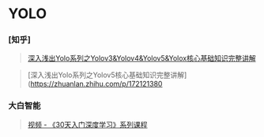 # YOLO
### [知乎] 
> [深入浅出Yolo系列之Yolov3&Yolov4&Yolov5&Yolox核心基础知识完整讲解](https://zhuanlan.zhihu.com/p/143747206)

> [深入浅出Yolo系列之Yolov5核心基础知识完整讲解](https://zhuanlan.zhihu.com/p/172121380

### 大白智能
> [视频 - 《30天入门深度学习》系列课程](https://www.jiangdabai.com/vcat/%E3%80%8A30%E5%A4%A9%E5%85%A5%E9%97%A8%E6%B7%B1%E5%BA%A6%E5%AD%A6%E4%B9%A0%E3%80%8B%E7%B3%BB%E5%88%97%E8%AF%BE%E7%A8%8B)
